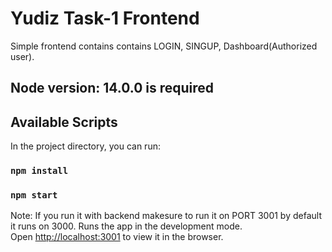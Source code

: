 # Yudiz Task-1 Frontend

Simple frontend contains contains LOGIN, SINGUP, Dashboard(Authorized user).

## Node version: 14.0.0 is required

## Available Scripts

In the project directory, you can run:

### `npm install`

### `npm start`

Note: If you run it with backend makesure to run it on PORT 3001 by default it runs on 3000.
Runs the app in the development mode.\
Open [http://localhost:3001](http://localhost:3001) to view it in the browser.
